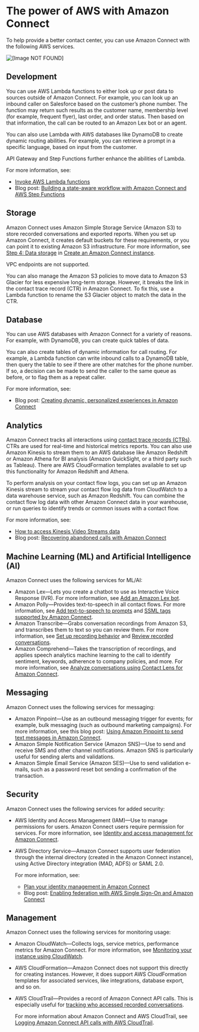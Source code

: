 # The power of AWS with Amazon Connect<a name="related-services-amazon-connect"></a>

To help provide a better contact center, you can use Amazon Connect with the following AWS services\.

![\[Image NOT FOUND\]](http://docs.aws.amazon.com/connect/latest/adminguide/images/connect-overview2.png)

## Development<a name="development-services"></a>

You can use AWS Lambda functions to either look up or post data to sources outside of Amazon Connect\. For example, you can look up an inbound caller on Salesforce based on the customer’s phone number\. The function may return such results as the customer name, membership level \(for example, frequent flyer\), last order, and order status\. Then based on that information, the call can be routed to an Amazon Lex bot or an agent\. 

You can also use Lambda with AWS databases like DynamoDB to create dynamic routing abilities\. For example, you can retrieve a prompt in a specific language, based on input from the customer\.

API Gateway and Step Functions further enhance the abilities of Lambda\. 

For more information, see:
+ [Invoke AWS Lambda functions](connect-lambda-functions.md)
+ Blog post: [Building a state\-aware workflow with Amazon Connect and AWS Step Functions](http://aws.amazon.com/blogs/contact-center/building-a-state-aware-workflow-with-amazon-connect-and-aws-step-functions/)

## Storage<a name="storage-services"></a>

Amazon Connect uses Amazon Simple Storage Service \(Amazon S3\) to store recorded conversations and exported reports\. When you set up Amazon Connect, it creates default buckets for these requirements, or you can point it to existing Amazon S3 infrastructure\. For more information, see [Step 4: Data storage](amazon-connect-instances.md#get-started-data-storage) in [Create an Amazon Connect instance](amazon-connect-instances.md)\.

VPC endpoints are not supported\. 

You can also manage the Amazon S3 policies to move data to Amazon S3 Glacier for less expensive long\-term storage\. However, it breaks the link in the contact trace record \(CTR\) in Amazon Connect\. To fix this, use a Lambda function to rename the S3 Glacier object to match the data in the CTR\. 

## Database<a name="database-services"></a>

You can use AWS databases with Amazon Connect for a variety of reasons\. For example, with DynamoDB, you can create quick tables of data\. 

You can also create tables of dynamic information for call routing\. For example, a Lambda function can write inbound calls to a DynamoDB table, then query the table to see if there are other matches for the phone number\. If so, a decision can be made to send the caller to the same queue as before, or to flag them as a repeat caller\. 

For more information, see:
+ Blog post: [Creating dynamic, personalized experiences in Amazon Connect](http://aws.amazon.com/blogs/contact-center/creating-dynamic-personalized-experiences-in-amazon-connect/)

## Analytics<a name="analytics-services"></a>

Amazon Connect tracks all interactions using [contact trace records \(CTRs\)](about-contact-states.md#ctr-events)\. CTRs are used for real\-time and historical metrics reports\. You can also use Amazon Kinesis to stream them to an AWS database like Amazon Redshift or Amazon Athena for BI analysis \(Amazon QuickSight, or a third party such as Tableau\)\. There are AWS CloudFormation templates available to set up this functionality for Amazon Redshift and Athena\. 

To perform analysis on your contact flow logs, you can set up an Amazon Kinesis stream to stream your contact flow log data from CloudWatch to a data warehouse service, such as Amazon Redshift\. You can combine the contact flow log data with other Amazon Connect data in your warehouse, or run queries to identify trends or common issues with a contact flow\.

For more information, see:
+ [How to access Kinesis Video Streams data](access-media-stream-data.md)
+ Blog post: [Recovering abandoned calls with Amazon Connect](http://aws.amazon.com/blogs/contact-center/recovering-abandoned-calls-with-amazon-connect/)

## Machine Learning \(ML\) and Artificial Intelligence \(AI\)<a name="ai-services"></a>

Amazon Connect uses the following services for ML/AI: 
+ Amazon Lex—Lets you create a chatbot to use as Interactive Voice Response \(IVR\)\. For more information, see [Add an Amazon Lex bot](amazon-lex.md)\. 
+ Amazon Polly—Provides text\-to\-speech in all contact flows\. For more information, see [Add text\-to\-speech to prompts](text-to-speech.md) and [SSML tags supported by Amazon Connect](supported-ssml-tags.md)\.
+ Amazon Transcribe—Grabs conversation recordings from Amazon S3, and transcribes them to text so you can review them\. For more information, see [Set up recording behavior](set-up-recordings.md) and [Review recorded conversations](review-recorded-conversations.md)\.
+ Amazon Comprehend—Takes the transcription of recordings, and applies speech analytics machine learning to the call to identify sentiment, keywords, adherence to company policies, and more\. For more information, see [Analyze conversations using Contact Lens for Amazon Connect](analyze-conversations.md)\. 

## Messaging<a name="messaging-services"></a>

Amazon Connect uses the following services for messaging: 
+ Amazon Pinpoint—Use as an outbound messaging trigger for events; for example, bulk messaging \(such as outbound marketing campaigns\)\. For more information, see this blog post: [Using Amazon Pinpoint to send text messages in Amazon Connect](http://aws.amazon.com/blogs/contact-center/using-amazon-pinpoint-to-send-text-messages-in-amazon-connect/)\.
+ Amazon Simple Notification Service \(Amazon SNS\)—Use to send and receive SMS and other channel notifications\. Amazon SNS is particularly useful for sending alerts and validations\. 
+ Amazon Simple Email Service \(Amazon SES\)—Use to send validation e\-mails, such as a password reset bot sending a confirmation of the transaction\. 

## Security<a name="security-services"></a>

Amazon Connect uses the following services for added security: 
+ AWS Identity and Access Management \(IAM\)—Use to manage permissions for users\. Amazon Connect users require permission for services\. For more information, see [Identity and access management for Amazon Connect](security-iam.md)\.
+ AWS Directory Service—Amazon Connect supports user federation through the internal directory \(created in the Amazon Connect instance\), using Active Directory integration \(MAD, ADFS\) or SAML 2\.0\. 

  For more information, see:
  +  [Plan your identity management in Amazon Connect](connect-identity-management.md)
  + Blog post: [Enabling federation with AWS Single Sign\-On and Amazon Connect](http://aws.amazon.com/blogs/contact-center/enabling-federation-with-aws-single-sign-on-and-amazon-connect/)

## Management<a name="management-services"></a>

Amazon Connect uses the following services for monitoring usage: 
+ Amazon CloudWatch—Collects logs, service metrics, performance metrics for Amazon Connect\. For more information, see [Monitoring your instance using CloudWatch](monitoring-cloudwatch.md)\. 
+ AWS CloudFormation—Amazon Connect does not support this directly for creating instances\. However, it does support AWS CloudFormation templates for associated services, like integrations, database export, and so on\.
+ AWS CloudTrail—Provides a record of Amazon Connect API calls\. This is especially useful for [tracking who accessed recorded conversations](track-who-deleted-recordings.md)\.

  For more information about Amazon Connect and AWS CloudTrail, see [Logging Amazon Connect API calls with AWS CloudTrail](logging-using-cloudtrail.md)\.